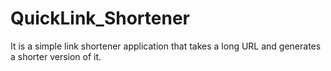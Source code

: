 # QuickLink_Shortener
It is a simple link shortener application that takes a long URL and generates a shorter version of it. 
